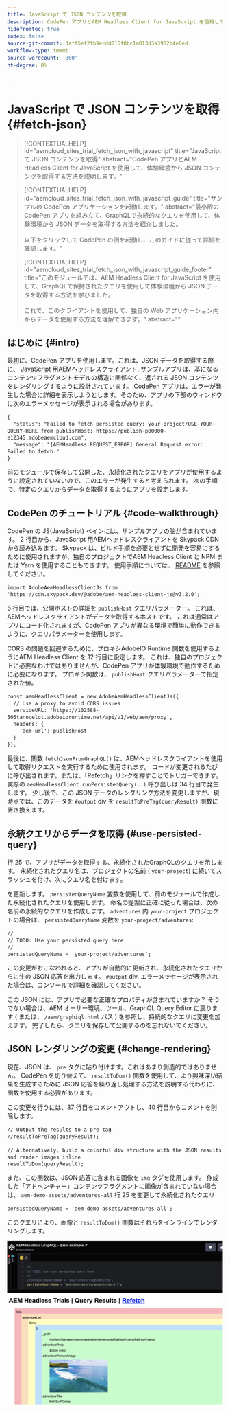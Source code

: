 ```yaml
---
title: JavaScript で JSON コンテンツを取得
description: CodePen アプリとAEM Headless Client for JavaScript を使用して、体験環境から JSON コンテンツを取得する方法を説明します。
hidefromtoc: true
index: false
source-git-commit: 3aff5ef2fb9ecdd815f0bc1a813d3a3982b4e0ed
workflow-type: tm+mt
source-wordcount: '800'
ht-degree: 0%

---
```



# JavaScript で JSON コンテンツを取得 {#fetch-json}

>[!CONTEXTUALHELP]
>id="aemcloud_sites_trial_fetch_json_with_javascript"
>title="JavaScript で JSON コンテンツを取得"
>abstract="CodePen アプリとAEM Headless Client for JavaScript を使用して、体験環境から JSON コンテンツを取得する方法を説明します。"

>[!CONTEXTUALHELP]
>id="aemcloud_sites_trial_fetch_json_with_javascript_guide"
>title="サンプルの CodePen アプリケーションを起動します。"
>abstract="最小限の CodePen アプリを組み立て、GraphQLで永続的なクエリを使用して、体験環境から JSON データを取得する方法を紹介しました。<br><br>以下をクリックして CodePen の例を起動し、このガイドに従って詳細を確認します。"

>[!CONTEXTUALHELP]
>id="aemcloud_sites_trial_fetch_json_with_javascript_guide_footer"
>title="このモジュールでは、AEM Headless Client for JavaScript を使用して、GraphQLで保持されたクエリを使用して体験環境から JSON データを取得する方法を学びました。<br><br>これで、このクライアントを使用して、独自の Web アプリケーション内からデータを使用する方法を理解できます。"
>abstract=""

## はじめに {#intro}

最初に、CodePen アプリを使用します。これは、JSON データを取得する際に、 [JavaScript 用AEMヘッドレスクライアント](https://github.com/adobe/aem-headless-client-js). サンプルアプリは、基になるコンテンツフラグメントモデルの構造に関係なく、返される JSON コンテンツをレンダリングするように設計されています。 CodePen アプリは、エラーが発生した場合に詳細を表示しようとします。そのため、アプリの下部のウィンドウに次のエラーメッセージが表示される場合があります。

```
{
  "status": "Failed to fetch persisted query: your-project/USE-YOUR-QUERY-HERE from publishHost: https://publish-p00000-e12345.adobeaemcloud.com",
  "message": "[AEMHeadless:REQUEST_ERROR] General Request error: Failed to fetch."
}
```

前のモジュールで保存して公開した、永続化されたクエリをアプリが使用するように設定されていないので、このエラーが発生すると考えられます。 次の手順で、特定のクエリからデータを取得するようにアプリを設定します。

## CodePen のチュートリアル {#code-walkthrough}

CodePen の JS(JavaScript) ペインには、サンプルアプリの脳が含まれています。 2 行目から、JavaScript 用AEMヘッドレスクライアントを Skypack CDN から読み込みます。 Skypack は、ビルド手順を必要とせずに開発を容易にするために使用されますが、独自のプロジェクトでAEM Headless Client と NPM または Yarn を使用することもできます。 使用手順については、 [README](https://github.com/adobe/aem-headless-client-js#aem-headless-client-for-javascript) を参照してください。

```
import AdobeAemHeadlessClientJs from 'https://cdn.skypack.dev/@adobe/aem-headless-client-js@v3.2.0';
```

6 行目では、公開ホストの詳細を `publishHost` クエリパラメーター。 これは、AEMヘッドレスクライアントがデータを取得するホストです。 これは通常はアプリにコード化されますが、CodePen アプリが異なる環境で簡単に動作できるように、クエリパラメーターを使用します。

CORS の問題を回避するために、プロキシAdobeIO Runtime 関数を使用するようにAEM Headless Client を 12 行目に設定します。 これは、独自のプロジェクトに必要なわけではありませんが、CodePen アプリが体験環境で動作するために必要になります。 プロキシ関数は、 `publishHost` クエリパラメーターで指定された値。

```
const aemHeadlessClient = new AdobeAemHeadlessClientJs({
  // Use a proxy to avoid CORS issues
  serviceURL: 'https://102588-505tanocelot.adobeioruntime.net/api/v1/web/aem/proxy',
  headers: {
    'aem-url': publishHost
  }
});
```

最後に、関数 `fetchJsonFromGraphQL()` は、AEMヘッドレスクライアントを使用して取得リクエストを実行するために使用されます。 コードが変更されるたびに呼び出されます。または、「Refetch」リンクを押すことでトリガーできます。 実際の `aemHeadlessClient.runPersistedQuery(..)` 呼び出しは 34 行目で発生します。 少し後で、この JSON データのレンダリング方法を変更しますが、現時点では、このデータを `#output` div を `resultToPreTag(queryResult)` 関数に置き換えます。

## 永続クエリからデータを取得 {#use-persisted-query}

行 25 で、アプリがデータを取得する、永続化されたGraphQLのクエリを示します。 永続化されたクエリ名は、プロジェクトの名前 ( `your-project`) に続いてスラッシュを付け、次にクエリ名を付けます。

を更新します。 `persistedQueryName` 変数を使用して、前のモジュールで作成した永続化されたクエリを使用します。 命名の提案に正確に従った場合は、次の名前の永続的なクエリを作成します。 `adventures` 内 `your-project` プロジェクトの場合は、 `persistedQueryName` 変数を `your-project/adventures`:

```
//
// TODO: Use your persisted query here
//
persistedQueryName = 'your-project/adventures';
```

この変更がおこなわれると、アプリが自動的に更新され、永続化されたクエリからに生の JSON 応答を出力します。 `#output` div. エラーメッセージが表示された場合は、コンソールで詳細を確認してください。

この JSON には、アプリで必要な正確なプロパティが含まれていますか？ そうでない場合は、AEM オーサー環境、ツール、GraphQL Query Editor に戻ります ( または、 `/aem/graphiql.html` パス ) を参照し、持続的なクエリに変更を加えます。 完了したら、クエリを保存して公開するのを忘れないでください。

## JSON レンダリングの変更 {#change-rendering}

現在、JSON は、 `pre` タグに貼り付けます。これはあまり創造的ではありません。 CodePen を切り替えて、 `resultToDom()` 関数を使用して、より興味深い結果を生成するために JSON 応答を繰り返し処理する方法を説明する代わりに、関数を使用する必要があります。

この変更を行うには、37 行目をコメントアウトし、40 行目からコメントを削除します。

```
// Output the results to a pre tag
//resultToPreTag(queryResult);

// Alternatively, build a colorful div structure with the JSON results and render images inline
resultToDom(queryResult);
```

また、この関数は、JSON 応答に含まれる画像を `img` タグを使用します。 作成した「アドベンチャー」コンテンツフラグメントに画像が含まれていない場合は、 `aem-demo-assets/adventures-all` 行 25 を変更して永続化されたクエリ

```
persistedQueryName = 'aem-demo-assets/adventures-all';
```

このクエリにより、画像と `resultToDom()` 関数はそれらをインラインでレンダリングします。

![adventures-all クエリと resultToDom レンダリング関数の結果](assets/do-not-localize/adventures-all-query-result.png)
